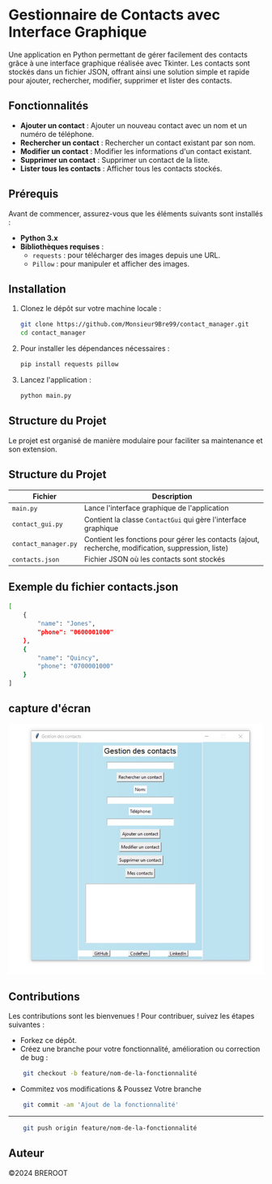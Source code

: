 # Gestionnaire de Contacts avec Interface Graphique

Une application en Python permettant de gérer facilement des contacts grâce à une interface graphique réalisée avec Tkinter. Les contacts sont stockés dans un fichier JSON, offrant ainsi une solution simple et rapide pour ajouter, rechercher, modifier, supprimer et lister des contacts.

## Fonctionnalités

- **Ajouter un contact** : Ajouter un nouveau contact avec un nom et un numéro de téléphone.
- **Rechercher un contact** : Rechercher un contact existant par son nom.
- **Modifier un contact** : Modifier les informations d'un contact existant.
- **Supprimer un contact** : Supprimer un contact de la liste.
- **Lister tous les contacts** : Afficher tous les contacts stockés.

## Prérequis

Avant de commencer, assurez-vous que les éléments suivants sont installés :

- **Python 3.x**
- **Bibliothèques requises** :
  - `requests` : pour télécharger des images depuis une URL.
  - `Pillow` : pour manipuler et afficher des images.

## Installation

1. Clonez le dépôt sur votre machine locale :

    ```bash
    git clone https://github.com/Monsieur9Bre99/contact_manager.git
    cd contact_manager
    ```

2. Pour installer les dépendances nécessaires :

    ```bash
    pip install requests pillow
    ```

3. Lancez l'application :

    ```bash
    python main.py
    ```

## Structure du Projet

Le projet est organisé de manière modulaire pour faciliter sa maintenance et son extension.
## Structure du Projet

| Fichier              | Description                                                                                   |
|----------------------|-----------------------------------------------------------------------------------------------|
| `main.py`            | Lance l'interface graphique de l'application                                                  |
| `contact_gui.py`     | Contient la classe `ContactGui` qui gère l'interface graphique                                |
| `contact_manager.py` | Contient les fonctions pour gérer les contacts (ajout, recherche, modification, suppression, liste) |
| `contacts.json`      | Fichier JSON où les contacts sont stockés                                                     |

## Exemple du fichier contacts.json 

```bash
[
    {
        "name": "Jones",
        "phone": "0600001000"
    },
    {
        "name": "Quincy",
        "phone": "0700001000"
    }
]
```

## capture d'écran

![Capture d'écran du site WordPress](./images/Capture-images.jpg)


## Contributions 

Les contributions sont les bienvenues ! Pour contribuer, suivez les étapes suivantes : 
- Forkez ce dépôt.
- Créez une branche pour votre fonctionnalité, amélioration ou correction de bug :

```bash 
    git checkout -b feature/nom-de-la-fonctionnalité
```
- Commitez vos modifications  & Poussez Votre branche
```bash 
    git commit -am 'Ajout de la fonctionnalité'
```
---

```bash 
    git push origin feature/nom-de-la-fonctionnalité
```

## Auteur
 &copy;2024 BREROOT
